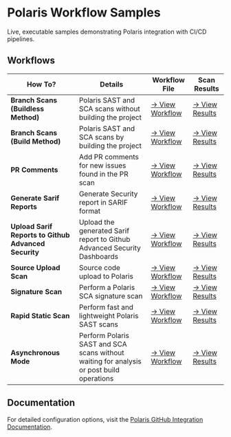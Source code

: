 # Polaris Workflow Samples                                                                                                                                                                                                                       
                                                                                                                                                                                                                                         
Live, executable samples demonstrating Polaris integration with CI/CD pipelines.                                                                                                                                                        
                                                                                                                                                                                                                                         
## Workflows                                                                                                                                                                                                                    
                                                                                                                                                                                                                                         
| How To? | Details | Workflow File | Scan Results |                                                                                                                                                                          
|---------|-------------|---------------|---------------------|                                                                                                                                                                          
| **Branch Scans (Buildless Method)** | Polaris SAST and SCA scans without building the project | [→ View Workflow](https://github.com/polaris-workflow-samples/install-directory-custom-paths/blob/main/.github/workflows/nodejs-npm.yml) | [→ View Results](https://polaris-workflow-samples.github.io/install-directory-custom-paths/) |                                                                                                                                                              
| **Branch Scans (Build Method)** | Polaris SAST and SCA scans by building the project | [→ View Workflow](https://github.com/polaris-workflow-samples/basic-scan/blob/main/.github/workflows/nodejs-npm.yml) | [→ View Results](https://polaris-workflow-samples.github.io/basic-scan/) |                                                                                                                                                                      
| **PR Comments** | Add PR comments for new issues found in the PR scan | [→ View Workflow](https://github.com/polaris-workflow-samples/pr-comments/blob/main/.github/workflows/nodejs-npm.yml) | [→ View Results](https://polaris-workflow-samples.github.io/pr-comments/) |                                                                                                                                                                     
| **Generate Sarif Reports** | Generate Security report in SARIF format | [→ View Workflow](https://github.com/polaris-workflow-samples/sarif-report-upload/blob/main/.github/workflows/nodejs-npm.yml) | [→ View Results](https://polaris-workflow-samples.github.io/sarif-report-upload/) |                                                                                                                                                             
| **Upload Sarif Reports to Github Advanced Security** | Upload the generated Sarif report to Github Advanced Security Dashboards | [→ View Workflow](https://github.com/polaris-workflow-samples/sarif-report-upload/blob/main/.github/workflows/nodejs-npm.yml) | [→ View Results](https://polaris-workflow-samples.github.io/sarif-report-upload/) |                                                                                                                                                             
| **Source Upload Scan** | Source code upload to Polaris | [→ View Workflow](https://github.com/polaris-workflow-samples/source-upload/blob/main/.github/workflows/nodejs-npm.yml) | [→ View Results](https://polaris-workflow-samples.github.io/source-upload/) |                                                                                                                                                                   
| **Signature Scan** | Perform a Polaris SCA signature scan | [→ View Workflow](https://github.com/polaris-workflow-samples/signature-scan/blob/main/.github/workflows/nodejs-npm.yml) | [→ View Results](https://polaris-workflow-samples.github.io/signature-scan/) |                                                                                                                                                                  
| **Rapid Static Scan** | Perform fast and lightweight Polaris SAST scans | [→ View Workflow](https://github.com/polaris-workflow-samples/sigma-rapid-scan/blob/main/.github/workflows/nodejs-npm.yml) | [→ View Results](https://polaris-workflow-samples.github.io/sigma-rapid-scan/) |                                                                                                                                                                
| **Asynchronous Mode** | Perform Polaris SAST and SCA scans without waiting for analysis or post build operations | [→ View Workflow](https://github.com/polaris-workflow-samples/async-mode/blob/main/.github/workflows/nodejs-npm.yml) | [→ View Results](https://polaris-workflow-samples.github.io/async-mode/) |
                                                                                                                                                
                                                                                                                                                                                                                                                                                                                                                                                                      
## Documentation                                                                                                                                                                                                                         
                                                                                                                                                                                                                                         
For detailed configuration options, visit the [Polaris GitHub Integration Documentation](https://documentation.blackduck.com/category/cicd_integrations).
